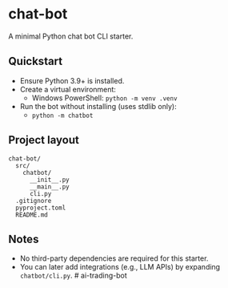 # chat-bot

A minimal Python chat bot CLI starter.

## Quickstart

- Ensure Python 3.9+ is installed.
- Create a virtual environment:
  - Windows PowerShell: `python -m venv .venv`
- Run the bot without installing (uses stdlib only):
  - `python -m chatbot`

## Project layout

```
chat-bot/
  src/
    chatbot/
      __init__.py
      __main__.py
      cli.py
  .gitignore
  pyproject.toml
  README.md
```

## Notes
- No third-party dependencies are required for this starter.
- You can later add integrations (e.g., LLM APIs) by expanding `chatbot/cli.py`.
#   a i - t r a d i n g - b o t  
 